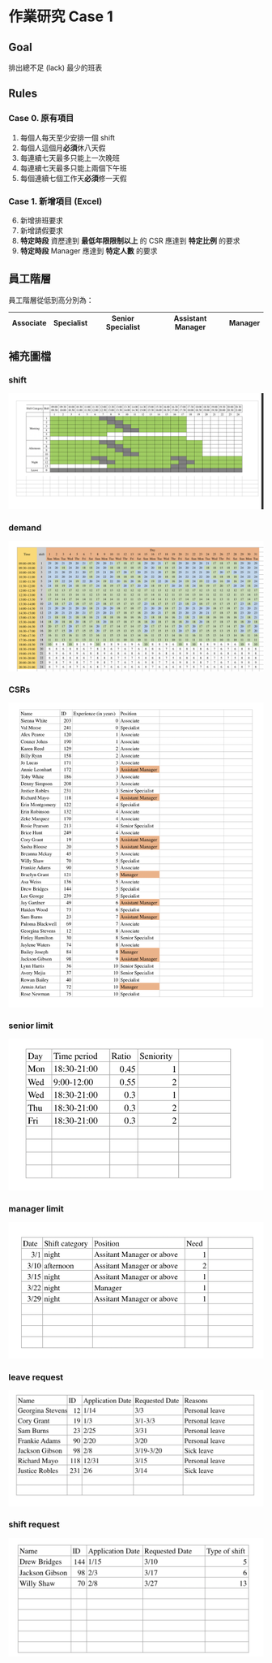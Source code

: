 # 作業研究 Case 1

## Goal
排出總不足 (lack) 最少的班表

## Rules

### Case 0. 原有項目
1.	每個人每天至少安排一個 shift
2.	每個人這個月**必須**休八天假
3.	每連續七天最多只能上一次晚班
4.	每連續七天最多只能上兩個下午班
5.	每個連續七個工作天**必須**修一天假

### Case 1. 新增項目 (Excel)

6. 新增排班要求
7. 新增請假要求
8. **特定時段** 資歷達到 **最低年限限制以上** 的 CSR 應達到 **特定比例** 的要求
9. **特定時段** Manager 應達到 **特定人數** 的要求

## 員工階層

員工階層從低到高分別為：

| Associate | Specialist | Senior Specialist | Assistant Manager | Manager |
| --- | --- | --- | --- | --- |

## 補充圖檔

### shift
![shift](https://github.com/stephanie0324/Operation-Research-2020/blob/master/Case%201/截圖%202020-03-08%20下午7.03.30.png)

### demand
![demand](https://github.com/stephanie0324/Operation-Research-2020/blob/master/Case%201/截圖%202020-03-08%20下午7.03.44.png)

### CSRs
![CSRs](https://github.com/stephanie0324/Operation-Research-2020/blob/master/Case%201/截圖%202020-03-08%20下午7.03.59.png)

### senior limit
![senior limit](https://github.com/stephanie0324/Operation-Research-2020/blob/master/Case%201/截圖%202020-03-08%20下午7.04.06.png)

### manager limit
![manager limit](https://github.com/stephanie0324/Operation-Research-2020/blob/master/Case%201/截圖%202020-03-08%20下午7.04.12.png)

### leave request
![leave request](https://github.com/stephanie0324/Operation-Research-2020/blob/master/Case%201/截圖%202020-03-08%20下午7.04.19.png)

### shift request
![shift request](https://github.com/stephanie0324/Operation-Research-2020/blob/master/Case%201/截圖%202020-03-08%20下午7.04.26.png)
